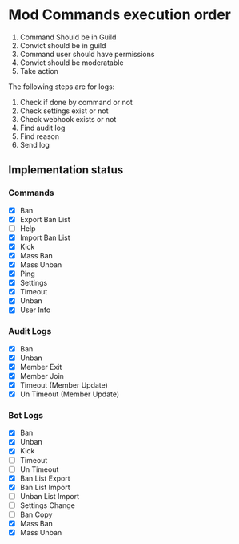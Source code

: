 # Mod Commands execution order

1. Command Should be in Guild
2. Convict should be in guild
3. Command user should have permissions
4. Convict should be moderatable
5. Take action

The following steps are for logs:

1. Check if done by command or not
2. Check settings exist or not
3. Check webhook exists or not
4. Find audit log
5. Find reason
6. Send log

## Implementation status

### Commands

- [X] Ban
- [X] Export Ban List
- [ ] Help
- [X] Import Ban List
- [X] Kick
- [X] Mass Ban
- [X] Mass Unban
- [X] Ping
- [X] Settings
- [X] Timeout
- [X] Unban
- [X] User Info

### Audit Logs

- [X] Ban
- [X] Unban
- [X] Member Exit
- [X] Member Join
- [X] Timeout (Member Update)
- [X] Un Timeout (Member Update)

### Bot Logs

- [X] Ban
- [X] Unban
- [X] Kick
- [ ] Timeout
- [ ] Un Timeout
- [X] Ban List Export
- [X] Ban List Import
- [ ] Unban List Import
- [ ] Settings Change
- [ ] Ban Copy
- [X] Mass Ban
- [X] Mass Unban
